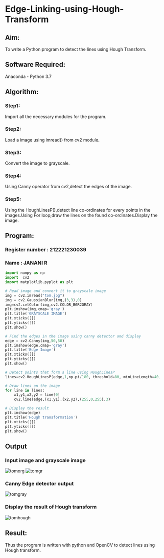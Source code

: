 # Edge-Linking-using-Hough-Transform
## Aim:
To write a Python program to detect the lines using Hough Transform.

## Software Required:
Anaconda - Python 3.7

## Algorithm:
### Step1:
Import all the necessary modules for the program.
<br>
### Step2:
Load a image using imread() from cv2 module.
<br>

### Step3:
Convert the image to grayscale.
<br>

### Step4:
Using Canny operator from cv2,detect the edges of the image.
<br>

### Step5:
Using the HoughLinesP(),detect line co-ordinates for every points in the images.Using For loop,draw the lines on the found co-ordinates.Display the image.
<br>


## Program:

### Register number : 212221230039
### Name : JANANI R
```Python
import numpy as np
import  cv2
import matplotlib.pyplot as plt

# Read image and convert it to grayscale image
img = cv2.imread("tom.jpg")
img = cv2.GaussianBlur(img,(3,3),0)
img=cv2.cvtColor(img,cv2.COLOR_BGR2GRAY)
plt.imshow(img,cmap='gray')
plt.title('GRAYSCALE IMAGE')
plt.xticks([])
plt.yticks([])
plt.show()

# Find the edges in the image using canny detector and display
edge = cv2.Canny(img,50,50)
plt.imshow(edge,cmap='gray')
plt.title('Edge Image')
plt.xticks([])
plt.yticks([])
plt.show()

# Detect points that form a line using HoughLinesP
lines=cv2.HoughLinesP(edge,1,np.pi/180, threshold=80, minLineLength=40,maxLineGap=250)

# Draw lines on the image
for line in lines:
    x1,y1,x2,y2 = line[0]
    cv2.line(edge,(x1,y1),(x2,y2),(255,0,255),3)

# Display the result
plt.imshow(edge)
plt.title('Hough transformation')
plt.xticks([])
plt.yticks([])
plt.show()
```
## Output

### Input image and grayscale image
![tomorg](https://github.com/Janani-2003/Edge-Linking-using-Hough-Transform/assets/94288340/663452ce-b27e-489e-880a-cad4d77a2ca6)
![tomgr](https://github.com/Janani-2003/Edge-Linking-using-Hough-Transform/assets/94288340/4b52c333-e428-4719-b5ef-e40b7cfba95b)
<br>
### Canny Edge detector output
![tomgray](https://github.com/Janani-2003/Edge-Linking-using-Hough-Transform/assets/94288340/b1346ca2-baf2-4fcb-95ab-6235da090285)
<br>
### Display the result of Hough transform
![tomhough](https://github.com/Janani-2003/Edge-Linking-using-Hough-Transform/assets/94288340/01608626-277e-4b02-b4af-646b8d542834)

## Result:
Thus the program is written with python and OpenCV to detect lines using Hough transform. 
